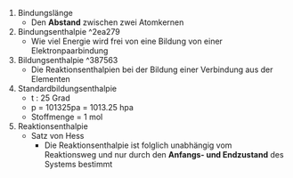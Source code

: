 1. Bindungslänge
	- Den **Abstand** zwischen zwei Atomkernen
2. Bindungsenthalpie ^2ea279
	- Wie viel Energie wird frei von eine Bildung von einer Elektronpaarbindung
3. Bildungsenthalpie ^387563
	- Die Reaktionsenthalpien bei der Bildung einer Verbindung aus der Elementen
4. Standardbildungsenthalpie
	- t : 25 Grad
	- p = 101325pa = 1013.25 hpa
	- Stoffmenge = 1 mol
5. Reaktionsenthalpie
	- Satz von Hess
		- Die Reaktionsenthalpie ist folglich unabhängig vom Reaktionsweg und nur durch den **Anfangs- und Endzustand** des Systems bestimmt